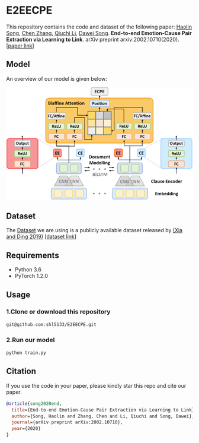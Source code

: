 # E2EECPE

This repository contains the code and dataset of the following paper:
[Haolin Song](https://shl5133.github.io), [Chen Zhang](https://genezc.github.io), [Qiuchi Li](https://qiuchili.github.io), [Dawei Song](http://cs.bit.edu.cn/szdw/jsml/js/sdw/index.htm). **End-to-end Emotion-Cause Pair Extraction via Learning to Link**. arXiv preprint arxiv:2002.10710(2020). [[paper link](https://arxiv.org/abs/2002.10710)]

## Model

An overview of our model is given below:

![model](/images/model.PNG)
## Dataset
The [Dataset](/datasets/sina) we are using is a publicly available dataset released by [(Xia and Ding 2019)](https://www.aclweb.org/anthology/P19-1096.pdf) [[dataset link](https://github.com/NUSTM/ECPE/tree/master/data_combine)]
## Requirements

* Python 3.6
* PyTorch 1.2.0

## Usage
### 1.Clone or download this repository
```bash
git@github.com:shl5133/E2EECPE.git
```
### 2.Run our model
```bash
python train.py
```

## Citation

If you use the code in your paper, please kindly star this repo and cite our paper.

```bibtex
@article{song2020end,
  title={End-to-end Emotion-Cause Pair Extraction via Learning to Link},
  author={Song, Haolin and Zhang, Chen and Li, Qiuchi and Song, Dawei},
  journal={arXiv preprint arXiv:2002.10710},
  year={2020}
}
```
